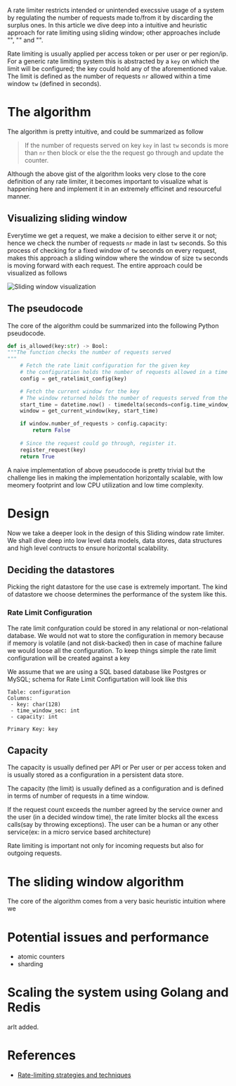 A rate limiter restricts intended or unintended execssive usage of a system by regulating the number of requests made to/from it by discarding the surplus ones. In this article we dive deep into a intuitive and heuristic approach for rate limiting using sliding window; other approaches include "", "" and "".

Rate limiting is usually applied per access token or per user or per region/ip. For a generic rate limiting system this is abstracted by a `key` on which the limit will be configured; the key could hold any of the aforementioned value. The limit is defined as the number of requests `nr` allowed within a time window `tw` (defined in seconds).

# The algorithm
The algorithm is pretty intuitive, and could be summarized as follow

> If the number of requests served on key `key` in last `tw` seconds is more than `nr` then block or else the the request go through and update the counter.

Although the above gist of the algorithm looks very close to the core definition of any rate limiter, it becomes important to visualize what is happening here and implement it in an extremely efficinet and resourceful manner.

## Visualizing sliding window
Everytime we get a request, we make a decision to either serve it or not; hence we check the number of requests `nr` made in last `tw` seconds. So this process of checking for a fixed window of `tw` seconds on every request, makes this approach a sliding window where the window of size `tw` seconds is moving forward with each request. The entire approach could be visualized as follows

![Sliding window visualization](https://user-images.githubusercontent.com/4745789/78364339-eac01a80-75da-11ea-8f65-633fd779afac.png)

## The pseudocode

The core of the algorithm could be summarized into the following Python pseudocode.

```py
def is_allowed(key:str) -> Bool:
"""The function checks the number of requests served
"""
    # Fetch the rate limit configuration for the given key
    # the configuration holds the number of requests allowed in a time window.
    config = get_ratelimit_config(key)

    # Fetch the current window for the key
    # The window returned holds the number of requests served from the start_time
    start_time = datetime.now() - timedelta(seconds=config.time_window_sec)
    window = get_current_window(key, start_time)

    if window.number_of_requests > config.capacity:
        return False
    
    # Since the request could go through, register it.
    register_request(key)
    return True
```

A naive implementation of above pseudocode is pretty trivial but the challenge lies in making the implementation horizontally scalable, with low meomery footprint and low CPU utilization and low time complexity.

# Design
Now we take a deeper look in the design of this Sliding window rate limiter. We shall dive deep into low level data models, data stores, data structures and high level contructs to ensure horizontal scalability.

## Deciding the datastores
Picking the right datastore for the use case is extremely important. The kind of datastore we choose determines the performance of the system like this.

### Rate Limit Configuration
The rate limit confguration could be stored in any relational or non-relational database. We would not wat to store the configuration in memory because if memory is volatile (and not disk-backed) then in case of machine failure we would loose all the configuration. To keep things simple the rate limit configuration will be created against a key

We assume that we are using a SQL based database like Postgres or MySQL; schema for Rate Limit Configurtation will look like this

```
Table: configuration
Columns:
 - key: char(128)
 - time_window_sec: int
 - capacity: int

Primary Key: key
```

## Capacity
The capacity is usually defined per API or Per user or per access token and is usually stored as a configuration in a persistent data store.

The capacity (the limit) is usually defined as a configuration and is defined in terms of number of requests in a time window.

If the request count exceeds the number agreed by the service owner and the user (in a decided window time), the rate limiter blocks all the excess calls(say by throwing exceptions). The user can be a human or any other service(ex: in a micro service based architecture)

Rate limiting is important not only for incoming requests but also for outgoing requests.

# The sliding window algorithm
The core of the algorithm comes from a very basic heuristic intuition where we

# Potential issues and performance
 - atomic counters
 - sharding

# Scaling the system using Golang and Redis
arlt added.

# References
 - [Rate-limiting strategies and techniques](https://cloud.google.com/solutions/rate-limiting-strategies-techniques)
